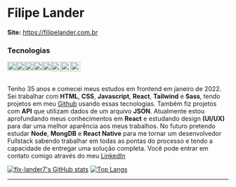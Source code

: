 # Filipe Lander

**Site:** https://filipelander.com.br

### Tecnologias
<div style="display: flex;">
  <img src="https://www.svgrepo.com/show/353782/git-icon.svg" style="width: 20px; height: 20px"/>
  <img src="https://www.svgrepo.com/show/353884/html-5.svg" style="width: 20px; height: 20px"/>
  <img src="https://www.svgrepo.com/show/353623/css-3.svg" style="width: 20px; height: 20px"/>
  <img src="https://www.svgrepo.com/show/353925/javascript.svg" style="width: 20px; height: 20px"/>
  <img src="https://www.svgrepo.com/show/353943/json.svg" style="width: 20px; height: 20px"/>
  <img src="https://www.svgrepo.com/show/354259/react.svg" style="width: 22px; height: 22px"/> 
  <img src="https://www.svgrepo.com/show/354310/sass.svg" style="width: 22px; height: 22px"/>
  <img src="https://www.svgrepo.com/show/354431/tailwindcss-icon.svg" style="width: 22px; height: 22px"/>
</div>
<br>

Tenho 35 anos e comecei meus estudos em frontend em janeiro de 2022. Sei trabalhar com **HTML**, **CSS**, **Javascript**, **React**, **Tailwind** e **Sass**, tendo projetos em meu [Github](https://github.com/flx-lander7/) usando essas tecnologias. Também fiz projetos com **API** que utilizam dados de um arquivo **JSON**. Atualmente estou aprofundando meus conhecimentos em **React** e estudando design **(UI/UX)** para dar uma melhor aparência aos meus trabalhos. No futuro pretendo estudar **Node**, **MongDB** e **React Native** para me tornar um desenvolvedor Fullstack sabendo trabalhar em todas as pontas do processo e tendo a capacidade de entregar uma solução completa. Você pode entrar em contato comigo através do meu [LinkedIn](https://www.linkedin.com/in/filipelander/)

[![flx-lander7's GitHub stats](https://github-readme-stats.vercel.app/api?username=flx-lander7)](https://github.com/flx-lander7/github-readme-stats)
[![Top Langs](https://github-readme-stats.vercel.app/api/top-langs/?username=flx-lander7&layout=compact)](https://github.com/flx-lander7/github-readme-stats)

---


